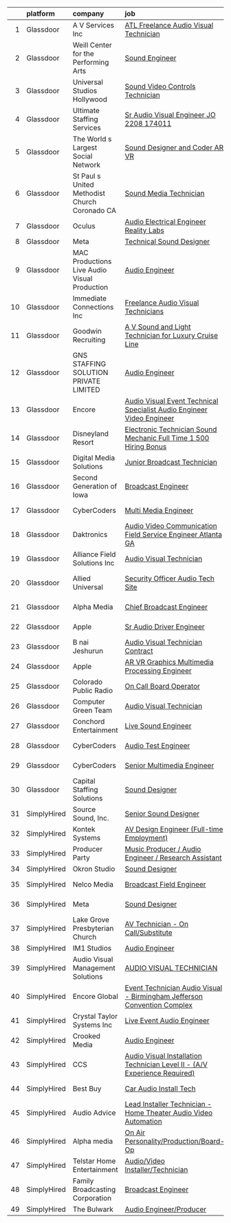

|    | platform    | company                                          | job                                                                                                                                                                                                                                                                                                                                                                                                                                                                                                                                                                                                                                                                                                                                                                                                                                                                                                                                                                                                                                                                                                                                                                                                                                                                                                                                                                                                                                                                         | update_time   | location                      |
|---:|:------------|:-------------------------------------------------|:----------------------------------------------------------------------------------------------------------------------------------------------------------------------------------------------------------------------------------------------------------------------------------------------------------------------------------------------------------------------------------------------------------------------------------------------------------------------------------------------------------------------------------------------------------------------------------------------------------------------------------------------------------------------------------------------------------------------------------------------------------------------------------------------------------------------------------------------------------------------------------------------------------------------------------------------------------------------------------------------------------------------------------------------------------------------------------------------------------------------------------------------------------------------------------------------------------------------------------------------------------------------------------------------------------------------------------------------------------------------------------------------------------------------------------------------------------------------------|:--------------|:------------------------------|
|  1 | Glassdoor   | A V Services Inc                                 | [ ATL  Freelance Audio Visual Technician](https://www.glassdoor.com/partner/jobListing.htm?pos=111&ao=1110586&s=58&guid=00000182ed966622a38e1ca568958f50&src=GD_JOB_AD&t=SR&vt=w&ea=1&cs=1_ba908935&cb=1661843433335&jobListingId=1008079094746&cpc=AE9F6614D4EC1B58&jrtk=3-0-1gbmpcpi7khqt801-1gbmpcpio2a6r000-7e588007dcdc3e17--6NYlbfkN0D_KRozbKJx95I3LRYgbj09bqBDFeyQG4s8tCOB31p2DEVKAG6WfoQBnLosU7lnIRYcLRF50EAGrEbCWJ_zC2urEWoIrbxPnvx3uUryEe2_silQTGLhZikIF3De5eDEtGSzMegEfo9QROZvoMzT2GhuCekoPs8Eg003u0RYtEP15CvHfcQDHKClvIGJGBIoI4IaD6VGeHjqdl5N_dFP4yZuIdtOB-9NwAln31hywvOoRk2zxFQ01d9dCl6MoBy8-cNFQs5eO62ZWN5YvMMheEE1RTz6YBW4sYF47Oq5BmPRhyArMRs_YdPBMjZHq7u9x0Gng7Wh3tuIbxSbQ9UIbnEMp6McGbdTx6w_Hj9qIl_CQKEa5xFWNp4rAiXYQT-OSNy7hRT8cL4euLyy7tJb8_5TrlQ_ES3xNVi8THsqqsvEw3A9Y0AHeU39zVoDWjcBzKzSrW0GXlgVi9TSFEAcmTejzqtlAVAT47Rx5ETRLnOfpQPvw7p6zGlOryQ_ew6Rn9pMNbEkbhBnR-NusFRqL-0xF2YB3zP9gnI%3D)                                                                                                                                                                                                                                                                                                                                                                                                                                                                                                                                                            | 11d           | Atlanta, GA                   |
|  2 | Glassdoor   | Weill Center for the Performing Arts             | [Sound Engineer](https://www.glassdoor.com/partner/jobListing.htm?pos=109&ao=1110586&s=58&guid=00000182ed966622a38e1ca568958f50&src=GD_JOB_AD&t=SR&vt=w&ea=1&cs=1_664c7f5a&cb=1661843433335&jobListingId=1008073732344&cpc=0F120DD93C91FC85&jrtk=3-0-1gbmpcpi7khqt801-1gbmpcpio2a6r000-4906a36905a240fe--6NYlbfkN0DKuNvIzJjuQvnD5VcQYpBZEPXYAceVKrkgnq0mttx0owjUQevAkCApRcdzatwXhfsPMo4RL06MCRlyO42_MxwmrX11ibR3j8KwmaZwJrrsVj1hlaifgYAZvsbNcqb_YNeAFWcO-lBskGDD4YovncOLOVB6WNbmbpO2qgG3l60GBySJ9q2ql6OzvNz_lIU8Sn7cjgIoDh0BzN1PKxvAy7IEn1P8fdVQ3d4PwsdFhcyXP13h12kP8VPtf49JM7f3LcXPe1eQ6xG0uY3XA8Xx9JDxHdNMCvAHRxXOBlRUPlxe5l-6HH_qfWM8zhLrZZJCIhszUJeDS_KN6L3rByFLhPZTqaIPE_J86KmkVdmnD1hFCf0iPvv7d_LVLOz419BsKbBge1TvG46u2z3Mj52_KqSIeG5Hk6LcO6vCX30vaNds3n94IGwB1HVE2V0zqKNlLzcW6BZbYLQBxU_RXGi-d2I8hbvRoMHL8tDvdknMVxSGLmY00LxezDaDIkdp2Qp7rXw%3D)                                                                                                                                                                                                                                                                                                                                                                                                                                                                                                                                                                                                                     | 13d           | Sheboygan, WI                 |
|  3 | Glassdoor   | Universal Studios Hollywood                      | [Sound Video Controls Technician](https://www.glassdoor.com/partner/jobListing.htm?pos=113&ao=1110586&s=58&guid=00000182ed966622a38e1ca568958f50&src=GD_JOB_AD&t=SR&vt=w&ea=1&cs=1_3453b92c&cb=1661843433336&jobListingId=1008101411264&cpc=973E6D846143997F&jrtk=3-0-1gbmpcpi7khqt801-1gbmpcpio2a6r000-bc8b8706a06e051b--6NYlbfkN0Ba8A5KI1DaVXYpRLPFrohsbiaeFJCOzeBB0AlUNxmVPBr4CzVRzXYZkON5Wqa47JUOrM5SisfsyjRurB6F75sCMmyabq-lrYMeJ8yz0HY76Ytr0K1fHd-DSmGC-I5ctqayVkac5A4l3lHMIsBEQlTyYmMgpo9pe_ezHoKjI-nugF9F7BVIpL5b0E4n7qPH7HHoxwsNDE-EmwxNmumJmBz1nPTOAcq5hH5Yx3UlVxW-Z4k3KN876MjyTdspfpkyz8LaLYZBd83-0CuZEypPAZ4zsCmVI48kxggu6XEfyxLRFwbqJFBZIc8bcfqsFI_z_xJmji4Qi9-DhglUpQVL1bn1y934u5fKW5NdMKqvS4GBADQGHhiO2TZVKCtO3R2BElW62pMO3cBh-_dPVChyasHWg5SO3A8UjOlQBLgYXpKMX5BQit_QEfpnVuSHTFbnQUqRoxhcTWrAkjnEdYE14J_1zzx3RQ5MBBQb8c8-kaD7-cEg8jOAjLvsKzKOptXOsVigAGIcP3iw-Q%3D%3D)                                                                                                                                                                                                                                                                                                                                                                                                                                                                                                                                                                                      | 24h           | Universal City, CA            |
|  4 | Glassdoor   | Ultimate Staffing Services                       | [Sr  Audio Visual Engineer  JO 2208 174011 ](https://www.glassdoor.com/partner/jobListing.htm?pos=130&ao=1110586&s=58&guid=00000182ed966622a38e1ca568958f50&src=GD_JOB_AD&t=SR&vt=w&ea=1&cs=1_9acaf898&cb=1661843433338&jobListingId=1008097555375&cpc=3BA4CE39D5B5DEF5&jrtk=3-0-1gbmpcpi7khqt801-1gbmpcpio2a6r000-7f48b0205ac5977e--6NYlbfkN0BhfrGGbcblirJ0_oD-V1jJ9SBvie1turFDKTAe6KCgNzq6yyAeTVm5CLdS47V200aPUPspWsvSA29NDaJwcwLHGdGXHs-GcCrnI1hz2xLlUypXemtJhLLv3qJhrQ6xtzQ7JFI1gAPCwCah7xSL2xqQPD8W1B2O4U1GcdLxun809rzxlohOuZwrViiIUBfHs55jXMAoTMsxviA2kAc1xsxxtxaDtpemry-GgXmYuazZgD_NIMJik9_B1GUR1PXCUSh4pTGoTXRiSycVBRVMGVkNK-t1UtsCW-hQXQMfoAbg_o8Rihed-LbdpdFEtB2GUKIc5E1j9IwzKyTILIcmEeFlKJMwffJsJcc0ng6ivA8sohgkZj-KTOiwAJOTUiWFlHjMPzPYuA-rPvuCusAcek1Bk0BvyOv5MC7AymFKEqO-8ZM7ONy6KC9gMpGXyau4PajCXbMC6ak9W78z5dQqIqDW2M_KKS9lEam1Ye-OmUvwPGL72wgbEbbbgZD339TUwODcJpxyYwx0EA5Wb5roKful0CZJEE1VJjyHMV3cz4B56vmkxU7P_WBSbcr6pEiiAyalmPRu4BVbbXaOwLPaAg2uwq2xiInILekl7YWsOabb0GtbVDMnXuANGmNn0ekpXpYiSDccLu7eACPuWoN0kjko)                                                                                                                                                                                                                                                                                                                                                                                                                                       | 3d            | Santa Clara, CA               |
|  5 | Glassdoor   | The World s Largest Social Network               | [Sound Designer and Coder  AR VR ](https://www.glassdoor.com/partner/jobListing.htm?pos=127&ao=1110586&s=58&guid=00000182ed966622a38e1ca568958f50&src=GD_JOB_AD&t=SR&vt=w&ea=1&cs=1_6719078a&cb=1661843433337&jobListingId=1008087486929&cpc=32EE424DE2B657EB&jrtk=3-0-1gbmpcpi7khqt801-1gbmpcpio2a6r000-c97a4bb7d479c896--6NYlbfkN0DSgjPPcnEdvoK3uuxfISLALE6pB1FR7YSHOr_tSg5_QGIhoz_2VqUepdcKLBLI_zTPWhRV4lIOypuquPUM2-oQ7XpiS3RMXqow8DY-4uGDG6AvYgdREQUreZteUdsX_1IYhm0VLssq4TZTpeezLDu3y4M5Y-Dp8nGsFeH1nRJt1vyX8dcbbTq4ORCDDGp2bCswwUayZ33AEFfhcoiUn57tlqz0YK8xCTiJovpSw4Vc0w4amG3m113zisEUPHvMNBrw8w4vU98S8I58hr5E5Wx_BTqxj-2hjYyX1njdLn6XTn6tPpjqxRMSj_n0N3Ki2F0CLvitMedFNb2ceB52fbvAv4gyyedKpVHT0-Etq66Wo49fDsRsBv4zt7knmUDueHOWvgkBuIQs4sqOA8MR3om9V2AVNLBYp0F5TCRvRS3sMGk5GOTqEXukeobczCIPwdRO1798m7_Jrjvk4zpfBGgqu-0M1SwRCWDcxOTu3IN6BGvhqVczJQjWZ5ZEk1PPqTemW_5ADWawx85M_zryTpubCbUIllV9BsUyfXKEEjgnLieNW3KskgN9toFmzDtjilsHrjNbqpzIUVRF5SLXoD8m)                                                                                                                                                                                                                                                                                                                                                                                                                                                                                                                 | 7d            | Philadelphia, PA              |
|  6 | Glassdoor   | St  Paul s United Methodist Church  Coronado  CA | [Sound   Media Technician](https://www.glassdoor.com/partner/jobListing.htm?pos=110&ao=1110586&s=58&guid=00000182ed966622a38e1ca568958f50&src=GD_JOB_AD&t=SR&vt=w&ea=1&cs=1_3e249f51&cb=1661843433335&jobListingId=1008088863024&cpc=96F8E6828E6A41D1&jrtk=3-0-1gbmpcpi7khqt801-1gbmpcpio2a6r000-5677e8faf1bf0035--6NYlbfkN0BxkLIcfe0oqaYINownie861a0BJtkzmJW-WyGv8J0JYHtoKWOCQUGsCrhI7WdJ0FCUPnfMXPC9H_BRBA95ePdgpRd5Gv1cAfzmL4jNOzmcV3RtWGOR56_RK0WF7f8cDD2KMP3XZyNY4poLaihn-WpKpKxBQvGGw5-fEJ8rlMX-FCGU0dAB-aCuZbLsobQbf8UgE5A54GQEUAy0wEwW-Hw6_fquALvP2AhXbX-WpJGrjg-b71AMFyuT9A4_cVdBCclqOpMdrndlproT86pB_p2N7gpUmUizMQZy0MjvS8RoZqu0wAVnn_yper1oSifk2e_rZ3mpBa9OLf1wcJuJ1rv90KeorH0pY-1egHrJ5LefaoytGADmGCGPrLhQDIjlBX6Vqonc3NoQwNclQobEoqJVCE9RMuv4YDiBkdbhPwexV9LKR4YBkatVb2-SgcoZh5dlCoZqtTrZBKQIFFwFXfyQl7sxc_O58KzrXidFjh0BDXeFQrZ6dcPQ28intgwgqBGm5O5KaQhZkA%3D%3D)                                                                                                                                                                                                                                                                                                                                                                                                                                                                                                                                                                                             | 6d            | Coronado, CA                  |
|  7 | Glassdoor   | Oculus                                           | [Audio Electrical Engineer  Reality Labs](https://www.glassdoor.com/partner/jobListing.htm?pos=102&ao=1110586&s=58&guid=00000182ed966622a38e1ca568958f50&src=GD_JOB_AD&t=SR&vt=w&cs=1_51636e10&cb=1661843433334&jobListingId=1008102577963&cpc=1CBFC3E34E2A31FF&jrtk=3-0-1gbmpcpi7khqt801-1gbmpcpio2a6r000-6a6393cabd7f364a--6NYlbfkN0DYl4UJW4r1Vl7FEn6T9F-rD9lpC-0oMJVSiWjK_MGUd8e8cHXcpv6KPyjLHZEfqkWRCwULr6X75nZxBFzAiN4vrWrRxafunDqh1PY5xtMTO1aAWIRJHFiSpUxhhOdUO_LmPDjhUugXQmJ46FLJmJtCJAOCsNoc8Dyk9Fzm3Rt_31iajXXpK32rSUN9iFUQlABkWpA7QCbudIWgdyyO64ffTtamwq_EF2nLzMTHA2YJGp8pfcFiS59XIym1iZYr86Ktv4dVWHj24m9jCjNgknLxJCVghZc9T_JirWpOyVynb3ghrcvyAjtp9jLU5tHLbyzGHZ2pTJIPkQ60mxi1R5Ma2kSGdFxTgFkSQuV-oPSRb7zd7Lmy9aeAv_QN9P_PsMuQkoxMMs3d0lci6N7Jn8J-DssOVu9XlxcCs80gTa0pqRFgEseefomEoKUJKc6kQYQ2qvr1NzQmDYRgD-2XruYIT--MK5lBcuvqhv5gQi62iF_hqO3iZSlQZN8JFbnavXCzEdbrstgVsaz5tjV5YizCRnCeybpAtD8ICHzGs7izbgDAIfdtm0pjtVHwtWowUvz8pKr3EQyH0HCB3cUOCmmlfi85Rgh5uLuCU72IMIKU6kf5ba4VRseki6h1xKSlfU-_8t8_frcARCOza567VM8AAk3i7o26hAzeGyhJgWSK8spZDwmacQURmUZYss-wK8sFVETubNITnz-VacTpDrzGgr5IYidcNPfejP6dHywVCRX1aQpbiwX5NHJBrx1Ufbyt9NH-CxC0RBUj5XDH8Rht6Pb9Rj4D0OSChwty9vl-dgj3rbBAHsMUkooQ_RcF6uKJcpo-Db732io7k8A0iDdrr6nxsiTf8yzRv0TaDhKNehUjq_hw-k88olVYS6vXRAmbeQno8-5ryjd1499GNB_vBlrTuthgsh6G7sTtdK5N5TwUswJXYxtyc_VDVAYJdpJ-LpEDfP9ahdn4wH6x81ULhYIiM-3MArBnBCQ-gY7h37SEJFMfLIT5_QcOoyRvcpN6a_ygzIOwW-6B6IQ0X83q0W1yhzsUzP-Om6qmcd1ajBZwsbJ0T-3OF5Wm76e5Hp8%3D) | 24h           | Remote                        |
|  8 | Glassdoor   | Meta                                             | [Technical Sound Designer](https://www.glassdoor.com/partner/jobListing.htm?pos=105&ao=1110586&s=58&guid=00000182ed966622a38e1ca568958f50&src=GD_JOB_AD&t=SR&vt=w&cs=1_0cf7c7c5&cb=1661843433335&jobListingId=1008102577905&cpc=B101C867B3EF2D75&jrtk=3-0-1gbmpcpi7khqt801-1gbmpcpio2a6r000-43ee8e8957f197b7--6NYlbfkN0DYl4UJW4r1Vl7FEn6T9F-rD9lpC-0oMJVSiWjK_MGUd8e8cHXcpv6KPyjLHZEfqkWRCwULr6X75ieJARrAKqgWzisG7J3CWnOtR8MXVg9h6RHVQw8LxsUXbtRHyQGBkIiZRs1E6q1KlzilZzbDkEbl4cSfOYHD8WJrsx4Oe5zq0efzKGC4tT9j4LIwYr4PYn6sXfRhjLJainsBjfyiBLNh4ePY2Nxkux7FKGHtof5gAVM0p88apFsggUguvsc2TwJq8IJTUKHZ9vOky1rcorvnmapJ4O2ZzYdkCaw73sUwfKRHkQvu6ASBBLrp4FYuH8ogwYOnINakd14i68X-GWn-Sj8jV-UliwfRAZ1cQzImDC8htbYu6m-ynXG2hY8K-JtEbFPf9uAzaWktiX83Pima9ENa4pSEpzaIbnlOShBiRxxlDLrUWCHiTP5Ut5GN0ht82S0G_x4v64zYhcXxsNLt5FoPnpa02ypl3VBG-xqW_4zYfhNq8VOKLcNLXKRRMMiUemARfF4jKy6v1OGvh4EJt7Fqw47GkeQyBeLbhuz8JI0IrU-ITogfAWwHAQY_rS6JU8iNpSQWWwt7gMgkMjQHXWM6E1fE1VQqEtUz6pZi2OWqJ2rhsU9-f0WObYbPwzuV3OGO7bESIkYn0ccwIHmOfhV_AxssQSZvVv-dr47ArbPUZjeg9XYS_XGEOZJ5uZiEFkXwx-6A7jaD-fI2OzYn0ADcv9VWZKE2QGe5GrWUVZPV1kNnDjjYZsNUkQnlV8oYSqJYD00AVhoSa2S0b0A2tZazB0Z5qbDbTxPd_-Jn3jh4NfxizUuzmcrqtei7zgOoXvCqjI5Lb7C3eo_YjRRkv9sweJD_ta3z5EOEIZ-JDr9oZyGBbSgoEaTYPZqh_CKFbA_uBulegaWaZWPSVcMORHS8kSjU4-lXDCb6-HiAs5AZNKzefk9_NqczWaWT1B3pEfMgPWBcvvBNtFld468yUG8GXn_YX6zsLQeHg1N-gCLb80IWD6m_xhvIevOuqdbeWXwjITCn5Wckr5ELB0hf_BFZja-gJH2-6t2jYqiLaag47VhcaQICx9sRTrTboiI%3D)                | 24h           | Remote                        |
|  9 | Glassdoor   | MAC Productions Live Audio Visual Production     | [Audio Engineer](https://www.glassdoor.com/partner/jobListing.htm?pos=101&ao=1110586&s=58&guid=00000182ed966622a38e1ca568958f50&src=GD_JOB_AD&t=SR&vt=w&ea=1&cs=1_68129b91&cb=1661843433334&jobListingId=1008088368440&cpc=C7B353C740A8E4D0&jrtk=3-0-1gbmpcpi7khqt801-1gbmpcpio2a6r000-c532bcc5b656820f--6NYlbfkN0D0ZqxdZg2TwcIemQ4yr89eGinLCR7bn2QHXosobzuZILo9zeyiR6UTt7ug0SPTCh5ozP5dAgZaFTTuNnEXk0fUAByKF_pKu2QZarnNESNx0fd2Z_6gSF0pNqZqxHV5wvkLgGlGDOl5wlaIJG52KVq_QM5F6_ahMNOivKkxdoY-Ig8uqK453EbhmJRY_uR66yZlDgKicXOndXJYyEzz3Ph3rxV2huHfpMVAg5AJT8Z0OnEMNoNYS-jdxFjZTqQjoACF3Iipn8hUwT0HGJi7rV4BMu9Z0GYJsU-1gTjbkBkFwJNHSDYtWOyWy_vwikckLr4y4S3kv4K6CF2q6RqyftyYFEMxWyE_X-aBWpsjrTo3gVWB_FVt1tD7hwu49Uct3N7vMIRGYCz2fkBy-unMYQL-6JUJbfFy79zc_tMTRq_buo0VwD3d0LQ8pwfuX3va3pkMXg3AjbT0jAhJXq8ekgQzQaMY9qADABAeiALgc4kRYWKCVkOXhDwyjdQ1p4F1-X3Pm-WCCax9Bg%3D%3D)                                                                                                                                                                                                                                                                                                                                                                                                                                                                                                                                                                                                       | 6d            | Cincinnati, OH                |
| 10 | Glassdoor   | Immediate Connections  Inc                       | [Freelance Audio Visual Technicians](https://www.glassdoor.com/partner/jobListing.htm?pos=106&ao=1110586&s=58&guid=00000182ed966622a38e1ca568958f50&src=GD_JOB_AD&t=SR&vt=w&ea=1&cs=1_89f2a55a&cb=1661843433335&jobListingId=1008096833802&cpc=073D3B4B6C3D1988&jrtk=3-0-1gbmpcpi7khqt801-1gbmpcpio2a6r000-c800b56890d4cc84--6NYlbfkN0BG9Ax1qsUPHoY0E4kFVpA_KBm8xzlKrOmxc7eo6gJ-3DmrsUt4Q--mu6gpUNPORbZSroFBM0laDvNZXo9kRrNZbvQLRP3i9ZbA9uBgpK3ZA0BllwphhnlyxyZrMXEshs0xFaGvQoQDrXso9FwN6ler7_qJgvSVBXWyA2RaefbAySbvQnRFfFZPktnucMciAopiCBSSof0XSvi7Rvj3tQizKRNBphr6Qtyr__vLFj-uecyks-yzIOhxCx9UcOSzLapnIAA9p4vbPerA6mf227S9IDkgScF5nxbAsUwJabRqJdoAMvD35lr5PpLnOhM9bSZET8mYOfxHO1RA5PloC0cWVt9Pf0HcgP89c6dfJE23oQiDVP9yvgkHjgJT8BL0gO5FTvbO_FJIvdFGRB0eIZqED8cX2FNlX5G6RtfHEOq8hwzbsJEdojWAcFiIOhXMqqrBW2OIoc5qs7WZgBZtN3rOMBRPFtmb8tcRCxPgy4p8mwo_nIbfqTehpRmOFsW9f5GuGO-kjA1XqPjXZgJo4Lsn)                                                                                                                                                                                                                                                                                                                                                                                                                                                                                                                                                                               | 3d            | Boston, MA                    |
| 11 | Glassdoor   | Goodwin Recruiting                               | [A V Sound and Light Technician for Luxury Cruise Line](https://www.glassdoor.com/partner/jobListing.htm?pos=126&ao=1110586&s=58&guid=00000182ed966622a38e1ca568958f50&src=GD_JOB_AD&t=SR&vt=w&ea=1&cs=1_0de09561&cb=1661843433337&jobListingId=1008098486723&cpc=0FE1F5EA2BC84A01&jrtk=3-0-1gbmpcpi7khqt801-1gbmpcpio2a6r000-5ccb63d47266d510--6NYlbfkN0CxjMr8UpMCA6oxnxQ4uxcX4bQnO6D1al2wmyIZZS5KU-tvIHWzS-95XUksm1Da5irWSuWOf-Q30CwR5JjRn7DmEMA7XpCdCcPv_1BtSNkLqjl-QG-q2--6JUuTVwgg6OhpBzo9JFkGHRDb4Eazc-Fdw5lY2xOKV2dLMFhX8MaRk6z8XXfRe03AyP-fPXUes1U5Zre3ZzoFHo10gR9qxovaIuArIDkboY_uzhzd0z1K-x1P2twgcuaqcPf5NX5VQ7miporKWgjapQXOwKuo3dPeoAh0Rt92kXxK2LvMHp8zrwbKzgh_mA1YIzxC1Huq-w6UPwQ46dQfAeBtlOl3xMrMSYVaRtXt7BvJEQsDsU3F3O7qKFfRQShEOBuyMfpHA5kQhJxv0wgggjjZIBAza62EhATVZ0tNifFrYEpLMFcmRotf0-5Iud8a0Xa8DAaizCWtGbEh7jM1Ixwkqc_m7oP7fVWPLJBAE1Y54ciLjZa7Df84IIwEoTTg48XGgyNMBJtDqHfRBqXG_Bkh92H8uQmNFSSRo6yR-HFObsh8GJ5xwA%3D%3D)                                                                                                                                                                                                                                                                                                                                                                                                                                                                                                                                | 2d            | Los Angeles, CA               |
| 12 | Glassdoor   | GNS STAFFING SOLUTION PRIVATE LIMITED            | [Audio Engineer](https://www.glassdoor.com/partner/jobListing.htm?pos=114&ao=1110586&s=58&guid=00000182ed966622a38e1ca568958f50&src=GD_JOB_AD&t=SR&vt=w&ea=1&cs=1_b85c888b&cb=1661843433336&jobListingId=1008091693660&cpc=2CAED5C921A5F994&jrtk=3-0-1gbmpcpi7khqt801-1gbmpcpio2a6r000-02821c216df8564c--6NYlbfkN0DSIQBZQ-2Vai8_rtyWPENsIrxgvuk_9OUeK1VKqbOx9HU1FkKsTKPGTJ1fQ9JpvdfILB_xiS_THIHvkhReTf8TAsrOjYTlfzGEoYEMqq8cRQ9zmRNXn0IbS5p_XgOLf9XvUgzoA9zEPB9fuc_10DiRiXTwqiGnMAyekwq3A8uEHOyjZuEKVJu_-6TONuudzVWuifGoqB-d_aAXaOxjMepGre28DN7lz3Hp83PGejG-w9KBTgnba6KxpDn6rIZ_dLucX8yzQHqu4dPC-FVOHSS2q_MbkoWmSTwal4oMnNWj-e4bFI2HVVZWTlUU16C0NPHoKRmsKbHT_75xZBCjOCnq0ZYa5puxmEi-GZo-NAaFc5tPV81AbX7fVqWbF1sHzHP8nWWk9NIFbtZNoaNzHoYFwfqj5P8aN2ADnArGvYnf9VX0xeuraMN0qSonfaDW71NhDVy3Z93eoPIQty278AjcF9jfPTDOPa2xNO3L7FrVpQ%3D%3D)                                                                                                                                                                                                                                                                                                                                                                                                                                                                                                                                                                                                                                       | 5d            | San Francisco, CA             |
| 13 | Glassdoor   | Encore                                           | [Audio Visual Event Technical Specialist   Audio Engineer  Video Engineer](https://www.glassdoor.com/partner/jobListing.htm?pos=121&ao=1110586&s=58&guid=00000182ed966622a38e1ca568958f50&src=GD_JOB_AD&t=SR&vt=w&ea=1&cs=1_1348e862&cb=1661843433336&jobListingId=1008077510303&cpc=0FE1F5EA2BC84A01&jrtk=3-0-1gbmpcpi7khqt801-1gbmpcpio2a6r000-ee0481947e5f5086--6NYlbfkN0DyLD__ZQpJZwLO2s49LS2dcS2T4cy1KEhKtYr6CiU9rLJXccv8DPDYIEgT8ab0dOQAzDA0byZida3V9ai3YulBpKEFd5PR2hwLTenDL9a9EWlDoZlmJKOS45oxgkCTZ3zQiF_LAR6UT5SzDBVI7-p5_nYBY6X9VykhG_qxjMHR9rhzcXNOAmS-KIAIAJ0felBtVm854xiCiU6ubPzFHX5qUWTUlNcBNFjmiz6rNTngWkYqHtC70LTkdplGdX9aM-igGw_OHMNICzwILe999-AikqwTxbjx26qJvPPn3yCXp5FwiPKjCiz5XZaCCAum5V7LsoB99MP12Txkuv8E81EQGkzEdm9KeDFJKlViCbs5NRr3aJcE_wU1E4vsU3swOpq-S8otXlHoY3jq823iE5EIuUNjB5rSPmJJ4i0kWO5ILDPyQ5uwM3ky9Hqu0iZjXsfTv52vshbOhMfXKS8aZAbAMBXh-WtGP54o4Di10xzMOnwZFFWvggHDWqnAztcnsXmsFUS_T_jqRxHl5nROuYAPWKYLftYHhUj_HKiJArC3jXwZa_VzGzrsj3XlvLb8I9YZjDMXKd7EfQ%3D%3D)                                                                                                                                                                                                                                                                                                                                                                                                                                                                             | 12d           | Denver, CO                    |
| 14 | Glassdoor   | Disneyland Resort                                | [Electronic Technician  Sound Mechanic    Full Time  1 500 Hiring Bonus](https://www.glassdoor.com/partner/jobListing.htm?pos=123&ao=1110586&s=58&guid=00000182ed966622a38e1ca568958f50&src=GD_JOB_AD&t=SR&vt=w&cs=1_cfaa94ad&cb=1661843433336&jobListingId=1008099704235&cpc=F41FEAB56D215062&jrtk=3-0-1gbmpcpi7khqt801-1gbmpcpio2a6r000-951dfffcf08c71b5--6NYlbfkN0C6Ka7fXck5vhN9Gntscl_jqDDI0lwp9hmdWqruhrh70g4rLtFMw5tuk7-EcnWEM7pDl6E96A_smIUHXViEIJzlRBxkxy2XZ2wCtM-NIAFzcGrLgPIfJbARgAaaqEXmM-xlMx-HSySSZHEDG9bS4pHchXYq9O9qIOKD6KKuIuCXhfPbwDGKSr562Kgecel6gcBfmBRQI-wOauLa2LBZrPQFfQwpUGqlETyMzJ4X8Eclw1WMLHj5YDK1pqP3enid7qH_CAWLez6MudkGglpAezgk6CmiZwEk4td0clv4ldUh2dKY9DYrLmOTT4nfgssUlsn2cmiHx4Sn68JpQ5Zcbr8HQM-INy1CdxuoobD-HV3By2Fwzhw0Xoya-iZQOfu1yqsxRb7mgTWK1mh3_nCqHOyx3CcX8jObzrDTsMNnuDLhKgerrkXpnK2-)                                                                                                                                                                                                                                                                                                                                                                                                                                                                                                                                                                                                                                                | 1d            | Anaheim, CA                   |
| 15 | Glassdoor   | Digital Media Solutions                          | [Junior Broadcast Technician](https://www.glassdoor.com/partner/jobListing.htm?pos=125&ao=1110586&s=58&guid=00000182ed966622a38e1ca568958f50&src=GD_JOB_AD&t=SR&vt=w&ea=1&cs=1_f6b304d1&cb=1661843433337&jobListingId=1008101535042&cpc=F41FEAB56D215062&jrtk=3-0-1gbmpcpi7khqt801-1gbmpcpio2a6r000-bf42978c0e69b7b4--6NYlbfkN0A3kLdZz-m8M-ViBA0N1QX5UP4DWSlCS0Wzkt0__0XNjITu8mx2Kf99dn2YSsTeBcRYDNnGmP0RINI5Q7MQPjeEXr0hnB8j6AhR8RwNrKyQeiwbMSQlNKKaMTDFbQP1Mg9KG6-bTVMIoITEAIixdpwDhwPwEgqmwvxe8iGhHzPiIRJ1aZ25m4X66dfA9xFM---L9LEWlpihFGp_pTiaE2nP3aRrLEePOuuyYPhqC-IA9KMBdfkDISnnCC_aloK-kcYMw_D4jWhUwoKOrJYpvx_RzSsn2kBlLQoRLeSMwkiDtJu4TfkOraWa2wrs-hallMbleQI-4i_io7mVGLSCNslR40O6tD_U37MQRYdWFuvGQkyIVw0dqNCaRl6ROOofdWo21-qIrYU3j3L6wBkaX8RNAb6_aiQmkJ8azzakwSr4TIGEeNR1xJEgTMKkN3QSMfiuxurNZOrnAD8xBcOqON0OYVPP6V8_QnHhP8xr1oaJiqxJ_cQ51pIfnUhWg36y5besmQnhgZX7SQ%3D%3D)                                                                                                                                                                                                                                                                                                                                                                                                                                                                                                                                                                                          | 24h           | Littleton, CO                 |
| 16 | Glassdoor   | Second Generation of Iowa                        | [Broadcast Engineer](https://www.glassdoor.com/partner/jobListing.htm?pos=104&ao=1110586&s=58&guid=00000182ed966622a38e1ca568958f50&src=GD_JOB_AD&t=SR&vt=w&ea=1&cs=1_c33694a2&cb=1661843433335&jobListingId=1008101303454&cpc=117F6BB3C9C96699&jrtk=3-0-1gbmpcpi7khqt801-1gbmpcpio2a6r000-5d4cb0fc521dde76--6NYlbfkN0CdcVd3SDA1nO7RkKTAACmPV4xEt72Vls8LI2dqcgyOeItXNCLS4vDjtTDq37FX2f0RyAIXUoa4ElDCpAj1JFuZrxKEyUS7dd1RSgsMF0AAqVdBiZfbFXeKlQjukyh3qSI91y1fZCgbFsB6sW5ompgExnGbNU2Na5_4e5PxIRYiR4_BdkvJ5ygTR-ZY-F7-zLKyWa1BWBwaxnIUyNvOe2ZXgdTeyCgkXssp44712Vxs3E53MDlXZ5noCAKqRYwdPlxJPRBA5lFfeqnImLmgqogQhFqYqVdoM3xV_5gz6MDDCX6-If7UFn3kZuR1wKEOcBFt0QzGzDMnwOdTYGgFY_UFQAYIOMZxVdxzJ6bqgbVTfKxMZjAKkrrUCsy9c3g8vJrvoinUUainPy4sk2o1e2UMefsWwwjzMtbPWBGnWko5FPliius34QD-bxXVzBW5sTWCDBaIP2u14S8z01MYVwE-U4H9UoDEtWL1Rclk31gKu641ZCaig5yLMSIHHTrJvgn75OsguW9lng%3D%3D)                                                                                                                                                                                                                                                                                                                                                                                                                                                                                                                                                                                                   | 24h           | Cedar Rapids, IA              |
| 17 | Glassdoor   | CyberCoders                                      | [Multi Media Engineer](https://www.glassdoor.com/partner/jobListing.htm?pos=128&ao=1110586&s=58&guid=00000182ed966622a38e1ca568958f50&src=GD_JOB_AD&t=SR&vt=w&ea=1&cs=1_bed2d74d&cb=1661843433337&jobListingId=1008098674603&cpc=AC285F3A3ECA6BB0&jrtk=3-0-1gbmpcpi7khqt801-1gbmpcpio2a6r000-f189a2400ec45198--6NYlbfkN0CpFJQzrgRR8WqXWK1qKKEqALWJw739KlKqr2H-MSI4eoBlI4EFrmor2FYZMP3muM3OlDFFSZScIW7t3bJkARI33jrPywXw31bbOFiUVNXTjXyTfIIQpf9UV_xzVhQY_aRoF4Z4G81A29Bbf7dwFNHcVCbpOtU1AMUVgAJIuqx2vGXH8T3_v6g5Cd3NbKOGBKvMlmSw8m1kz4b9UWK_LuhtRBnbvbVF_o0PQk_owtqdk2koLLV_fOSjug41Jm2mzEFcDl1iZNpsD2HR3oC_eCNC6uYpkjz_NcnLjzZqnIdypNotxNKhnMqxFlKuJEzFjxefPCTt4D9iEq8FO20HLznmp410a0M2MkcwT8FDUNukCFt00Oa3Pq0ptXW9qMk_ph4pZs0Ngb-dNknbemcf78vbJCTO3MV4ZU2F344cGq6s0MM2YhkBGp6bs0_mdMRcxZ3fLStNR5BjCJhEKahCmQmrStwr5De4GimffXPg3XcUhTfPGQzHT1Rkx7h2ZRZFOQt0z9MSTHPkhV3bHmmTx030BkAirODPhPWL-rBHChG90HEakIB49VY64lQjUwzWw51ixze5N0-DTWQ-JEv5kN6hed980jZu8fWx04TNJZLzXXjbG7rYzPlxEjQZlOLOnerMU7TvncgWRoqDe-nPVYxb19jtqHxYPTiHdEGi9814mu9Y6q0Ee6QhtiATaWRobqVzXSogN_fb7HUVpQcLH_5yhCv90qc68ngCg_RQvEvzrPBfRMHC-RV9b5uixhFRU5OZa5Q4nL3yzxezuxCqpVRCH0kpke2S-6vNmyKJVo8r_kP01jlMjnCaa_NquiVVC8qiPpK2r8J6c_EDSh--EWEJplMC0yA7Ir2PrhHBMG6OZgZN4i9Z4_LHXYvmqVe9I41d4st3RO_0IO9qTKPgvqjq9ODu7e8dezDSCg7iwnEopOuH5Q8v2NCH5Mc9x2Hro0szucSLrwzsnK-CfBD3kb90pwTic8vWkSA%3D)                                                                                                               | 2d            | San Jose, CA                  |
| 18 | Glassdoor   | Daktronics                                       | [Audio Video Communication Field Service Engineer   Atlanta  GA](https://www.glassdoor.com/partner/jobListing.htm?pos=118&ao=1110586&s=58&guid=00000182ed966622a38e1ca568958f50&src=GD_JOB_AD&t=SR&vt=w&ea=1&cs=1_100feede&cb=1661843433336&jobListingId=1008101106089&cpc=1FDE87803EF93CD3&jrtk=3-0-1gbmpcpi7khqt801-1gbmpcpio2a6r000-71bd578f9e8486a0--6NYlbfkN0A_5SANSmwsWPDqy3GvG9deaVP8tFsfGsIHOxfm-OxfSkfuATzTHewKO4PWuE8RNGiRb7T50wzVkF-spF2TqMygcBUyOl7IWu7aM1i41zXiD7u7S7u9QRA-yi5EcJSeb-D3DEdvO10_QMlSoXS3BhXn5rmoGUuMgQgRwv9T4f_1bYqwik-yfe0nft1Z4LfomFXWCbm99mz1vsYC_o6C4V048kDYCykkWoXBVDZwyStiYFwHobXbJBoABJaEThGwW9jB4bUJ9NIs4TldLqJZdXZB9i3ck6IxnTWAVFE7kFuwhdO0-i15WG7941uQzIrJz5H3uk9o75U1ELv-M-u_lt9QRCvglCQhVHVuXj0mpqmlNAd2VsrMpthRwj25uiFNzSB-cT0BDoV8CE5e0Bei3YUmu5pM5BhFGsTOTjhgS6xTnlyybIK42MUQO2KKkUW5NSFC_YSO94ew2kaZGN9ptDvDKf7NWQlYpJjC4qU0vAQvL23PiKi9TPijBzk1CV6-0J733_wCqDajELT-0u_jht3BErv_d7ju98KWMWC3uRyyxalhul3eAWKx83nz9U_b5KJVuYZrHZMLN3vjqSiZ8-3RpaBJzX_-4sQdPs-jzxoTaA%3D%3D)                                                                                                                                                                                                                                                                                                                                                                                                                                                       | 24h           | Atlanta, GA                   |
| 19 | Glassdoor   | Alliance Field Solutions  Inc                    | [Audio Visual Technician](https://www.glassdoor.com/partner/jobListing.htm?pos=119&ao=1110586&s=58&guid=00000182ed966622a38e1ca568958f50&src=GD_JOB_AD&t=SR&vt=w&ea=1&cs=1_c6905271&cb=1661843433336&jobListingId=1008101317549&cpc=AECEB822CA110EBC&jrtk=3-0-1gbmpcpi7khqt801-1gbmpcpio2a6r000-d43c2ed379e6dc57--6NYlbfkN0AU55HoaG_TmNe52VoBOVJMP_lP03YllIkV-JnuqdVO6Vh9FjdFfwLX4AEG-bcDg12rFFrl_D6Kk6cK6i5HPWwV-CQLffrKd_zWIMCCqJHPM1RMSZIoNkSak7JVACnV16DZoJK8-UHdexW682B1YtqdQ-Dp0IWw-wh42FEz9mBYZNO7EPEH6lt0d20XYhaG8tnPGhL-xY6P_yFT5nrBln0rbMpUHONOq4RNoPtn2yMnViUHk2nypI9By_bOpqrBLlvIrI-SxvjeFMp7CIUMwavRuvIWUjQf1ouBF635mP_1NZcJD-vuRA27Fyn8XC4ntNlHO8fzYxqX_MYhtj3JOP4bUwgLND0C-UQx9Y0FYmhgfoCf7PtMm7MaIxdiU9Bj-fXAn0ojR-lXWb77hPKvvpaXfJPa4i69Dp7eMbiQuPNA4JDrmW8CdwK6SvMbtuC29UK6RMLFplP-P4M0-EenQT7Xm88yNnrt3bYv3vsJ-u7PHSvOYpWguAkRgGzuWIji4BkyqagfkkAoaw%3D%3D)                                                                                                                                                                                                                                                                                                                                                                                                                                                                                                                                                                                              | 24h           | Plainview, NY                 |
| 20 | Glassdoor   | Allied Universal                                 | [Security Officer   Audio Tech Site](https://www.glassdoor.com/partner/jobListing.htm?pos=122&ao=1110586&s=58&guid=00000182ed966622a38e1ca568958f50&src=GD_JOB_AD&t=SR&vt=w&cs=1_ab678465&cb=1661843433336&jobListingId=1008099988578&cpc=AC285F3A3ECA6BB0&jrtk=3-0-1gbmpcpi7khqt801-1gbmpcpio2a6r000-1b3208da651cfa91--6NYlbfkN0Bkl6eMu1FM1r07QHNveSMIb5NS-ooqLFrV5tiSRjmHVl6py5KZ0S4DryhV055PNS_gQrgBFFoF5DKoy4YfsbkhoTYuzDkBSe3tA99m3hAC7jB4XQfHIbWXnLPlwHed_YpWAWBa3HKZxpi6rTh9Gij9Bzg5rkDsajhHxycf_dUzFXlz15N2YYTEXejx0qFNqyOs9tglbKzQoe2rZ2hFdCZTfBc0vynes9A9J5OIexjWEx9op2TAMJjLCrnqjPMTYNWTV5bsf_r5PZMouZDxOILTklKGk2HXUpiQvn1vypIwFs-z2kCeW-xP5l3BhUcVNoTBCf9MfZcljWBbxYKAKjdV6uzLaZrYbPlvFpLQan_KbaX47qVz3ANZ5zYc7gRVwcY_4gSlO6cEQE3O4WvTGE5GDLbrLZ1AQMs1LVwnFccztavmz8RS_sVr)                                                                                                                                                                                                                                                                                                                                                                                                                                                                                                                                                                                                                                                                                    | 1d            | San Francisco, CA             |
| 21 | Glassdoor   | Alpha Media                                      | [Chief Broadcast Engineer](https://www.glassdoor.com/partner/jobListing.htm?pos=112&ao=1110586&s=58&guid=00000182ed966622a38e1ca568958f50&src=GD_JOB_AD&t=SR&vt=w&ea=1&cs=1_3bf2a0b0&cb=1661843433335&jobListingId=1008100942223&cpc=C49818E30565E1C5&jrtk=3-0-1gbmpcpi7khqt801-1gbmpcpio2a6r000-d99ee32b9ca9cf06--6NYlbfkN0A3KEjgQfcOs6OvbveT5t5t8E0VewV9HWUbMkVsXgFy0EaU-86j5XLnoB0j18Ot4VSO1VtzlKJXu_i2QjPuwI6ZK8w3X-JnaHk5ty2ti4gIypF1dsLyot_MHJtpOegCrsAb9QNwJnwg0BV-zyTc8Yx8220E6olI1JaAiDmdvTtoZ9lxhxdPSK7jIiTKVwTN7HEVNxbVvIh1sEp55dVKLBBxzJasEA7j7yM_OnSYJG2UNqN9siP_eUGXrX-tErFuBJWILF3gy2xCpp30C6toIZstmoVwkf1QAZefhAgf6JMvSXteJ0IzNsHoikt-g8ooSehF4XnhPdvuTbb7XWcrxOKf3xTQXscbmWxl2ukrEmnIQE4pgvYu-0uMV4AQHwmg-aIr5-5P0gaQ2VJfEhTfZJ__Mpts67CYtieSRL_tSQ4TalV0H_igK8-4EeFcU_nCnT89PrBcSVpVSjR9Uey8J6GCzYTW3g2OVT1Y3viY0h_trKP35vw0d49xHSNFAH71tq1px_5vtRRZbw%3D%3D)                                                                                                                                                                                                                                                                                                                                                                                                                                                                                                                                                                                             | 24h           | Louisville, KY                |
| 22 | Glassdoor   | Apple                                            | [Sr Audio Driver Engineer](https://www.glassdoor.com/partner/jobListing.htm?pos=108&ao=1110586&s=58&guid=00000182ed966622a38e1ca568958f50&src=GD_JOB_AD&t=SR&vt=w&cs=1_e9515ac0&cb=1661843433335&jobListingId=1008100584087&cpc=334ABAF5D42DC775&jrtk=3-0-1gbmpcpi7khqt801-1gbmpcpio2a6r000-9f8c3462b7dd6300--6NYlbfkN0BvKrLyj5gPmtZO9T8euul8TCxuuKNOtzRJOomxnwSEodTz2Bc-sPZl29JElYHfcoQkdF3R0uhVOiUQIIZnA3Is4FwSOKCUtcx0WGYLiuhqZt1RK6Uz8XcjafElPAUKNctzC8Xw8_d9uCKPwv8pmYio20JXorBzwSKcPHzc9lQlpZ-nwgCaOd0062HeaandyzUz9_i8cyGKT_kL6PbeNYZPNOY3PWupcjq-xPJK7fmzra7MDZK4uXt-1fGreo032k5iS4iyHbaHvQiDqeMnm4pe_ExUkA_85Z6ktX0bgLnactpTAw0Eg6qRNTHIg8dPasrGR1ntQGOXf-LYvuVFsskiUKXA9ZXE5U4hWjzhCEsTnTYI7GC9W5sB6hoEFrfT6fd3JfRMOCmFJzWW8ojWhb50EbkiNTRm_g76PUzYMEh108brVCsiPD4yw5AL-5IoHRyBMNnVfL9uketxTVau4zRN_31tHLYggRVFE1xn0G4rebwX0ffyvHHuc0XZLb4Sxc72jpDtLvxWZAR61rTkAQ7RyrS1bZrdBva-wOIv8eST5RNSK3NeIUL8Y2VixXZ0DsMmCh2uq75jlkp0o19YOeGhe6AAk5ZmagavKQnBwtcS5TMHeyCzmqevKQaQkQsLrjbEwNEu8VMi98DvdLDFFPSSn6CmPFKOvz-yRfw2bF5jmRVQcU5WySnsB_d8qNK92ltxX0Y1fvZwHpOc7R5FkaE-I8Y9rHAiEd-E0kR6TpMjCa0OuHlLyN_1bIQ6zVe_FcL8QAv2jqDu2sK4GRO9o12-EnyhvzkEnAVkM1-t_m6RvCehZF1_w2SdJF7pNI2zyUj1QE-qFWeMn7gUSK1u5CLp8JVuN1-PXZYPhvp_kzLho1LXAXD4GvwoAUTiq7SfhXeah4me4-8R22nsrKt1Fa9ajRpipLOXTigjvEHKFPRsVM9EHLHY2W7MXKS5VkhA79-Nkl2CHXJ4Bw%3D%3D)                                                                                                                                  | 24h           | Culver City, CA               |
| 23 | Glassdoor   | B nai Jeshurun                                   | [Audio Visual Technician  Contract ](https://www.glassdoor.com/partner/jobListing.htm?pos=115&ao=1110586&s=58&guid=00000182ed966622a38e1ca568958f50&src=GD_JOB_AD&t=SR&vt=w&ea=1&cs=1_40411196&cb=1661843433336&jobListingId=1008094329838&cpc=6EF74AC2F94C1840&jrtk=3-0-1gbmpcpi7khqt801-1gbmpcpio2a6r000-d6ab4ddcb3ffb16f--6NYlbfkN0CvahHJL5dpwIe5nlYo2UZJB8CTXAEl9vJAxrd3EfdRQTBgSOhxhZ6qV065txkuxW5xqTJB4aj9oKlOCcRhWfMlBLkNBSHHgqPPK2bdha7P_F9Hfo-4g0YS1hCMOHCrBLFlT4OdDIaJ-fdT0ky_9ITG9B4SyhICEJCFbM7dqhnWcQQBqReIbvf1XFJQBJJi9SNWYILQ1mmKTi2WleiuiHaWuY34Z-vNVc4JUW5hyhAxlQGVWpRUGoqgxVouIBjuD51SF6jABuXjE88DHWKnOyoe-ojM5W_CMS7Xn1aFYyhs-g7U6EbnTAqAFJ9Fhfe6b90AU9EW_gpV4EOmTs-Y4khlPwdR5j8EJfjPpXLAiM5L1Latims8gPVY8Mz-jiyWmI_Mm4sIHxvQu3gy5CIKrZqZXcSakx-c2BUclMTNCxdvByVe_JsoReHu-evDzbgtDM_3GtqdJL5EOxi236bnTMFKY39sJV8KlxYHPx2_c5jLnnwRYJ82qn7zXkP1ruy9s9z13EmkNrtNng%3D%3D)                                                                                                                                                                                                                                                                                                                                                                                                                                                                                                                                                                                   | 4d            | New York, NY                  |
| 24 | Glassdoor   | Apple                                            | [AR VR Graphics Multimedia Processing Engineer](https://www.glassdoor.com/partner/jobListing.htm?pos=117&ao=1110586&s=58&guid=00000182ed966622a38e1ca568958f50&src=GD_JOB_AD&t=SR&vt=w&cs=1_d6120040&cb=1661843433336&jobListingId=1008095784963&cpc=F41FEAB56D215062&jrtk=3-0-1gbmpcpi7khqt801-1gbmpcpio2a6r000-907ad51cd4a08af6--6NYlbfkN0BvKrLyj5gPmtZO9T8euul8TCxuuKNOtzRJOomxnwSEodTz2Bc-sPZlADHp0xxmf8VJEANcPoNuk9ao7d7DMJB34vwB396lLDlNEQ7DFUBzXdPxDogpuBSVzBy6BmHDopWZMVt6IoiB8hADwB0WBtShaccNhKeGSbNp61L4KWbo-MnUJ3IIL9iHM99ihAJwNnf6_2_-d7SX5VqGOgY4jzNobAwzJqHpBedKuDCrk3sYOvvPkqL5Y71M9jhr_YCbmTlQfxETkIIMTo6SVkWbAfHomDIvtxa97WPz1yWMo9ImG-x6NcrmDPdBB9bAtTjSgxwOdS-1F-g_SwxQAhNjE321jcIL3FBSgvOjlZKfsMRIXcFTUSdjjOu6D2wKPL78zQaLLpQVbdCHZHuN2zHdT95aF1YW5rk64R35hGImdQfpp-g16PAPu_piTXH9Nuw7wa2LsVPaleDp2EA88IuRd3LpEP_Gxm-PxVb5VWSgzJqrakYqLYcTXrk8qgZz8xiTvL66C3NTv2wukelxCaOxjTdRSExMvPK1fLuyuL1CDcB9wJxZk08BRWvQ8wS4WSgCuD6NDPz2qGIELiYoHVGmLjajgHSTvJtZTVH73vsUlaOWOgTTwocnzZfp-nwF-9qrAuzg82iQViM6NKzwSAFoyf90ImIYUFP9gZJdOaZwzTA7bF3bUHBOek8pU4s2iG5n6Z0YHN07-_m0JOoVelkpxKIqoP8zcy1_J1iEqXOS_df0Bxmg71tCGnh8ZDDlMB6q_NiFr4Mb20CQQnaYMQHJOpSOdLt9S69k0-UPznjvuplrkajTWaVX2UPV-iahdcWJIHMnUb0Nb-gt0Cb_iEBreuRyxapTz793kyUEBavBlsdcxQBguVPU8kw2dfLhEm74uEwBvqyHs-xfAZVC-kXRgV0zMew2lEb7V2R1oK_wo4zLXeIJJXLadaQjk4BIFTcyv-1WAcRObmFIkmi2jxEKVQuBOV3WZRXrJtBiKwOcLIuLmg%3D%3D)                                                                             | 3d            | Austin, TX                    |
| 25 | Glassdoor   | Colorado Public Radio                            | [On Call Board Operator](https://www.glassdoor.com/partner/jobListing.htm?pos=103&ao=1110586&s=58&guid=00000182ed966622a38e1ca568958f50&src=GD_JOB_AD&t=SR&vt=w&cs=1_94e49d84&cb=1661843433334&jobListingId=1008083846749&cpc=857CC0BD160B0F9E&jrtk=3-0-1gbmpcpi7khqt801-1gbmpcpio2a6r000-5426d232809d03c6--6NYlbfkN0D05kz-tpHYyNW4uyB3VzKYqg7FoZBgjATfroqAmzJWoUrPZuwaixORHLhORt8f6KLPJUt7Kia_54NmxIuDZ1W-BmGUClarHbzfksrRnbY9bzL5sTpUH05bU36pb-DvNCbsjj3OLofheMmFXy2Wh0BXTf1nW4RB4gQX7FMmu8FUG_t22Axe1XONMN-ey7Bi26fUWeJXkoCvXa1a1KTFJ1tIgu6V9NocH0YR8N1hrbypPEo9OHNigYv7jmsP6q9pDJL6cNSwWIEQzv0GEE4bxtwTHgo4VaRe3cQTJKo9A2EUH2UmgTFEO6pQ-uSlcg3qlYNBBzQX-Y9zeZNrUHAZnzw23hp2Mjb1qll5zViLmfEF24GmGZmjnaLN5CV_1dsDt49EmAmR0wPFa5m9mp-xsAVvYwljOJzb3SiK13LydhoJt764ptca4kSrdfaxp-lZGz542gQ8GgfZsXY0QmSipoZUURMCGNyb73SJtp7I7MDw1N0V5YExPFQx3b7LeHUAqPXaRN5phcNM19IbcYi4Qr5U9gkZ_xN3lt44A9xtbwTZ2Q%3D%3D)                                                                                                                                                                                                                                                                                                                                                                                                                                                                                                                                                                    | 8d            | Denver, CO                    |
| 26 | Glassdoor   | Computer Green Team                              | [Audio Visual Technician](https://www.glassdoor.com/partner/jobListing.htm?pos=120&ao=1110586&s=58&guid=00000182ed966622a38e1ca568958f50&src=GD_JOB_AD&t=SR&vt=w&ea=1&cs=1_e2d9f0ed&cb=1661843433336&jobListingId=1008101214240&cpc=6BBECBC74F3AC36E&jrtk=3-0-1gbmpcpi7khqt801-1gbmpcpio2a6r000-a4434ee70e9d813b--6NYlbfkN0BdDHiSlq2TKVYTvK036ioTcRDjelCKzvFOpLFiF--0ifFBawJxXnTBx5WOqBS3nmC-sVMzJSyHnNZKihZVTB6jDq_bqUkAje_j3a7wIA81gPza_vE3Ytg4AYLEnHIlh6-fKPe5MGdXc0dOLWFkCuRQYqOTEZLxAjgv3hdoNxORkJm4x8HILHyKL1loeFHPpRqBMazEUEOke80vyA_hGy06dF3ItEK_Wk144TPk6-bdMiRL6JGxnt5Mw-txdMd1rKRs--NH2bFsi4-MrVSEbKj78VRwZViSWoGwB1Fq5wzatFouh6NELc4ioUfNhR2_l9uRExy7R1PN_SF-twKoZdUKMofuuvvY3eHkIjnPh8gkxurCBUH9eVgxdLyq4SKdvAdDNy8nRDjef38Jo31nvfZlOtPCKew4HU2sX8dL3CBwvN76w7xfzn-tcc2pbF7I_Ok-NwM9d6017MLM5iH8vh59b5-fCfTNLAcQOzBsiqwbBtDdzEU5lm4vchTJzKIPrbg%3D)                                                                                                                                                                                                                                                                                                                                                                                                                                                                                                                                                                                                            | 24h           | New York, NY                  |
| 27 | Glassdoor   | Conchord Entertainment                           | [Live Sound Engineer](https://www.glassdoor.com/partner/jobListing.htm?pos=107&ao=1110586&s=58&guid=00000182ed966622a38e1ca568958f50&src=GD_JOB_AD&t=SR&vt=w&ea=1&cs=1_f0c83558&cb=1661843433335&jobListingId=1008088946789&cpc=4F748F1840550ABC&jrtk=3-0-1gbmpcpi7khqt801-1gbmpcpio2a6r000-f3f9eea57a983ca9--6NYlbfkN0BKUou6V2sgnxTw0gblZcy6InCuwTZCwEAFzAfyAJpbl3ZjWBFMy83ezJfgF92Z-W5MXnXrnPDWMfXQEYAq_D2vGcDfAyY7IEHDPoY5h-YNlYusBjuP71PAU--4FBvdcRg4XYUnGEKdbLm9AWhIy_eUwBNmXKXtIKz3mbl7k_NEIwoUxK6dIpaqfV-f_KTJTC3KhbOr4UOtUGxBYvWoBl81jBLhF_VOO4EOK78bNck2g09ZBz8V6zj0s4DGM_E7wqPkA9jmlLYt1MJITaoz1gyv1qw_4eyYI5jin0tK83G1qw4ig5jX8Inx0ZjRzAbsCtjWuvohcBCKi3DrDTqn7tcDskJuE0g4ayxFijdyf9SjLisOIVssQ2EtHO57-VL9xgh2QvjjYgfo3jd14Ov-O0E7-8l-9MPBJJDvNjxe9xGNg8NcwT-n8YN-kc0gshnU1NvoJi-ax-U1oGlHT5NNHGeYRoGt1GFi5QAsIMmv7lWt1HRp1mEuETt8bYCnQSpibyE%3D)                                                                                                                                                                                                                                                                                                                                                                                                                                                                                                                                                                                                                | 6d            | Boston, MA                    |
| 28 | Glassdoor   | CyberCoders                                      | [Audio Test Engineer](https://www.glassdoor.com/partner/jobListing.htm?pos=124&ao=1110586&s=58&guid=00000182ed966622a38e1ca568958f50&src=GD_JOB_AD&t=SR&vt=w&ea=1&cs=1_709052dc&cb=1661843433337&jobListingId=1008099569077&cpc=AC285F3A3ECA6BB0&jrtk=3-0-1gbmpcpi7khqt801-1gbmpcpio2a6r000-6274d79af279cea2--6NYlbfkN0CpFJQzrgRR8WqXWK1qKKEqALWJw739KlKqr2H-MSI4eoBlI4EFrmor2FYZMP3muM3GyUliC7ZWoO6n32GHQtX433b8TUgNRuVYxRME372QGJI3nfZUs_xgUGdYTPtoxGdHfJYjMxV03pV2gj_HqEbiCKL-n8Q_CqOxIpI2mo5wZINsDwWmIfWK0j_XErrXTDU4sZcjpPZcKN_qbhnt9EtCm2DSJ4r8sRY_7J9OJWZOmjy2bChlTbH9n0s7o6DWPYJGivI5gz6bRKgFpHaF2zGxcR71rdaf-zDeOeRHt2R20Sx7XyBKa02cM8WYVsHS8W8gJBnzplJg-JasXojrV6pLbIGzQoaZUbXpjK22QtMefgeyH_2qTfVo6i8Y3b9o--Zwl9_--OiZQc00ce9g8ncL3cOy0CAX3nwXtlYQFdqZrbmkBXRmMbSsrSj4VQtznmZyQlK-s9LMcJI4_obTtYWez-Nls9FfVWgcvhhQkJcLaNg-2SGrxs0-qKoe2q4bHQLhJhqpvCk7HJ4uSRaENgor-hjVVKYCughm1v8-bacjr4rvKqJU6Nh-olmNhKLm09jch62CoQIWYHsgCHgBBZ0S74K-5Vp85keVdOERRvNMRLdxwwC5qBBqKm8OOeqAfFZXAo8sYEB5nkZXL7x5WKD_R3xtlHE4tW8dDlBs08_XDAyBBdpSelbunKH3M5-Qz6quYwG7MT0o_nD-i0z8axNQjG9gJKtsbmo-kAhf5STYPeG_N5DW_itI6PCvdS8RVeJz3smMlkh6FHnsNcc5y704EnmjiQ4qiJkeJR9MgHVOJBZC4fVX0v3HNhusoK1ughZDVeX3ymY9SOyYW7KeWoehXqgrzdpRjDHEKi7b7xlqIusD85TWGff9EPz-BWc3BqSdvR6dBbR1gRQS__3ORv85hp3lfsC03R8wiqJMWZKMw6uA0yPb-VUHn5n5cvkvi4-yCh7bZr8TVzItZYpWjJoYqab4ZiVX6Ia1-fIZcKuvpLxm-Ij1FA4HLJd2oIrEEqQ%3D)                                                                                | 1d            | Nashville, TN                 |
| 29 | Glassdoor   | CyberCoders                                      | [Senior Multimedia Engineer](https://www.glassdoor.com/partner/jobListing.htm?pos=129&ao=1110586&s=58&guid=00000182ed966622a38e1ca568958f50&src=GD_JOB_AD&t=SR&vt=w&ea=1&cs=1_59678cfa&cb=1661843433337&jobListingId=1008098674103&cpc=F41FEAB56D215062&jrtk=3-0-1gbmpcpi7khqt801-1gbmpcpio2a6r000-e7f7b1bded7ec938--6NYlbfkN0CpFJQzrgRR8WqXWK1qKKEqALWJw739KlKqr2H-MSI4eoBlI4EFrmor2FYZMP3muM3OlDFFSZScIZK2r1W7s2qxj0LxNpxFU3oZT3G_OQSu2SH5m62-E9v_9cYh4trBp4S4UP6oZPfBkvDC56XYSxgLGdhWns4xzWzb7AvJR8uJPDrhpSB_SR69wsWfodpsePZrxIhDqS4u1p4xmfg2K7r0ahQqkz_CPcLYXXrolKjfzguo4536vK8KClAlVffdMSkFq92pmBDqYSDclr6q7r8kXbmpu-YeWzA5rocskJjdbDnCxsNNl_Q0YgbKRlxKUUP0BiBQgUC5uwZabTbGi3fVJ0CKNiAeALXGBM11cUE6LUQnWcDSNJLXZoUqpAbYr5Hj_v8PhvYsAx-DNR4pDahI9P_v5zcYryNl4nBvlBv0ANbVGU0IhWEQIGe92WGRrv628XpwNwvZXmfofaWJL-T98c7LRFNnDhYBs7GYWlSoxk2uMy7wSjvix8pXWcl0JQxX8qehk3Q2Xvj333zBRpGxa8TlvqN1iwNi4GvXblqeO3l_0qBAU_UOee94lpLfmJXTMvoro8zLNXnVmErcUJioXVkgEpuBkoh-yAPJJdlc0mtny7PFBVgMClHgbt-x58X0nmEJoHaxbALN_1jrABhDyiABnJvXo_IxVys8vHZpw_4vO4sg3rUhQCgCs4_UaUiiN9yntjNopFNT-EwwnVHqKRsa3CJbmgWXAALQ5KseWWjyIidtladYs1XToVw7n32ZrUrXqi2tBmq_xCX2eBDsTEoQo0ZegAEpYpS0kIa1FG_lSrtCKMdZqRZvQgPMVP0Lp4TC1WSgYh-69I9E9a3fJvJzAH2vjnCHNPv1Ppnay0M4vdmTrJdB6Ck2_r7175Ygaqf9WdPmiodXOkheR6QIaeonSgwMopUR3MnmjHXtLltEB_fqvMq1EzxOdXOju38s-qTLg__qHesl8u_ljfzW812H9rmowu8%3D)                                                                                                         | 2d            | Redmond, WA                   |
| 30 | Glassdoor   | Capital Staffing Solutions                       | [Sound Designer](https://www.glassdoor.com/partner/jobListing.htm?pos=116&ao=1110586&s=58&guid=00000182ed966622a38e1ca568958f50&src=GD_JOB_AD&t=SR&vt=w&ea=1&cs=1_ef543d2d&cb=1661843433336&jobListingId=1008101577950&cpc=9908D8D4413DBB8A&jrtk=3-0-1gbmpcpi7khqt801-1gbmpcpio2a6r000-f98007a9f42a489c--6NYlbfkN0AHXq2vAVwR3IH7wgnTMdWCa3HguypIXx0DFudX-u0zu6XSU0N9gDGCMsnO9yvyAfOyH_tbdRhOoBfdgP9WhjloPdvnzBdLbXxY6SpT6pK-VJwBYCOHY1ZraIOFGT8c5xZ8JYlLgQTRBzQO8_6Ov3AYjRw2ck1uRxiAYGyhvqgwqRItmLA4RWq7KGD34nTQyv5biYr4Nypatk6z0cmFWq0iNp5U1EH6KEbBMQk26b7_rvmD20EGbYrx6ncE8foyid9-9aQrd8RSIf1hqirVwdhshHDBNtP3g4EXKnIVpfoYAL7i8xP0a8pFMKSL322ZKTVycnZf6BICEIlVsfw1cvyV_dj3TJ3I1RQ5rhrsqie42mV5mJKGDxhZ21gEaWtuQRgD_4cmq9LoIWbuf3vMr6rOJ33Ez0-PSeBzVQ86-u1FqLtWgugxCW8FthKQ6nYzrpA1OQ9JlhzBM0PkScHzd1KwffGI6uKwEzzPIN8f34BCyFvm_hjwFeXtzBdMx-RnAuvUOHJZGSyDfw%3D%3D)                                                                                                                                                                                                                                                                                                                                                                                                                                                                                                                                                                                                       | 24h           | Remote                        |
| 31 | SimplyHired | Source Sound, Inc.                               | [Senior Sound Designer](https://www.simplyhired.com/job/mw3datBFZnSnzm3SFniNFlYC60OHbjYX1kgvM61bk-lO-0QBaaabnQ?q=audio+engineer)                                                                                                                                                                                                                                                                                                                                                                                                                                                                                                                                                                                                                                                                                                                                                                                                                                                                                                                                                                                                                                                                                                                                                                                                                                                                                                                                            | 6d            | Remote                        |
| 32 | SimplyHired | Kontek Systems                                   | [AV Design Engineer (Full-time Employment)](https://www.simplyhired.com/job/ApSgCCWGMDBm0pdM4GhTMbrCBHJt5knZ26QesfT0O_2Ri1lyshghSw?q=audio+engineer)                                                                                                                                                                                                                                                                                                                                                                                                                                                                                                                                                                                                                                                                                                                                                                                                                                                                                                                                                                                                                                                                                                                                                                                                                                                                                                                        | Recently      | Durham, NC                    |
| 33 | SimplyHired | Producer Party                                   | [Music Producer / Audio Engineer / Research Assistant](https://www.simplyhired.com/job/cj7zaoEuW1Zv3-8unLX5kQMTgFwJVfe-3E7kSF48wXUPX5VBOOs6RA?q=audio+engineer)                                                                                                                                                                                                                                                                                                                                                                                                                                                                                                                                                                                                                                                                                                                                                                                                                                                                                                                                                                                                                                                                                                                                                                                                                                                                                                             | 5d            | Remote                        |
| 34 | SimplyHired | Okron Studio                                     | [Sound Designer](https://www.simplyhired.com/job/sH9iQ3mOxPZ_wzvQdODCegZwaaM9A5wNYJm87FJwvZBvB3d1YNX9TA?q=audio+engineer)                                                                                                                                                                                                                                                                                                                                                                                                                                                                                                                                                                                                                                                                                                                                                                                                                                                                                                                                                                                                                                                                                                                                                                                                                                                                                                                                                   | 11d           | Remote                        |
| 35 | SimplyHired | Nelco Media                                      | [Broadcast Field Engineer](https://www.simplyhired.com/job/eHiGXkqoXcsWiUQdXr5UL5me1whwpCUt5QZI9I92hnu78mVpVXT65w?q=audio+engineer)                                                                                                                                                                                                                                                                                                                                                                                                                                                                                                                                                                                                                                                                                                                                                                                                                                                                                                                                                                                                                                                                                                                                                                                                                                                                                                                                         | 1d            | San Antonio, TX               |
| 36 | SimplyHired | Meta                                             | [Sound Designer](https://www.simplyhired.com/job/B9jC5ZTtxgxvAo0pHZYEFQSV4L3HIbn0ieWkkGRZxYJtVOoKOsaAXg?q=audio+engineer)                                                                                                                                                                                                                                                                                                                                                                                                                                                                                                                                                                                                                                                                                                                                                                                                                                                                                                                                                                                                                                                                                                                                                                                                                                                                                                                                                   | Recently      | Remote +3 locations           |
| 37 | SimplyHired | Lake Grove Presbyterian Church                   | [AV Technician - On Call/Substitute](https://www.simplyhired.com/job/tb9Lp_96v5nuqnhe0ZYtbeKN6hRlb-jVRHz1dLdsFAKeVM_Axvfv9Q?q=audio+engineer)                                                                                                                                                                                                                                                                                                                                                                                                                                                                                                                                                                                                                                                                                                                                                                                                                                                                                                                                                                                                                                                                                                                                                                                                                                                                                                                               | Recently      | Lake Oswego, OR               |
| 38 | SimplyHired | IM1 Studios                                      | [Audio Engineer](https://www.simplyhired.com/job/SvlFiRU5D2hK8u2-O1Htq-2ATvwiEQzbiRLgD-N-_c2i-_xT8nsiYw?q=audio+engineer)                                                                                                                                                                                                                                                                                                                                                                                                                                                                                                                                                                                                                                                                                                                                                                                                                                                                                                                                                                                                                                                                                                                                                                                                                                                                                                                                                   | Recently      | Atlanta, GA                   |
| 39 | SimplyHired | Audio Visual Management Solutions                | [AUDIO VISUAL TECHNICIAN](https://www.simplyhired.com/job/ZU4GJ6sJnCDJAn_sLN2kRZjs4NT9LQLtM1XTpUk_cYqbNb0IIIhIfw?q=audio+engineer)                                                                                                                                                                                                                                                                                                                                                                                                                                                                                                                                                                                                                                                                                                                                                                                                                                                                                                                                                                                                                                                                                                                                                                                                                                                                                                                                          | Today         | San Antonio, TX +20 locations |
| 40 | SimplyHired | Encore Global                                    | [Event Technician Audio Visual - Birmingham Jefferson Convention Complex](https://www.simplyhired.com/job/vS_OK-CBM7A_ZQVCoQyTLAaLMuVCPlNvYMfBAuQMgp3g2-GZ5MqVqw?q=audio+engineer)                                                                                                                                                                                                                                                                                                                                                                                                                                                                                                                                                                                                                                                                                                                                                                                                                                                                                                                                                                                                                                                                                                                                                                                                                                                                                          | Recently      | Birmingham, AL                |
| 41 | SimplyHired | Crystal Taylor Systems Inc                       | [Live Event Audio Engineer](https://www.simplyhired.com/job/rkxDgVoOSV3vjg7BU7R-H6Sl3na8zq4xpsFRegSUOizztm2C4Gi5XQ?q=audio+engineer)                                                                                                                                                                                                                                                                                                                                                                                                                                                                                                                                                                                                                                                                                                                                                                                                                                                                                                                                                                                                                                                                                                                                                                                                                                                                                                                                        | 12d           | Brentwood, TN                 |
| 42 | SimplyHired | Crooked Media                                    | [Audio Engineer](https://www.simplyhired.com/job/gTPbw98b1EFKh2-9uGm-_0CwVU1rDG2A6ExiS66-ms5kJlcovSR-Sg?q=audio+engineer)                                                                                                                                                                                                                                                                                                                                                                                                                                                                                                                                                                                                                                                                                                                                                                                                                                                                                                                                                                                                                                                                                                                                                                                                                                                                                                                                                   | Recently      | Los Angeles, CA               |
| 43 | SimplyHired | CCS                                              | [Audio Visual Installation Technician Level II - (A/V Experience Required)](https://www.simplyhired.com/job/hp7wTdG2D4h6XsFVGPOewO-Vyj1B6DzY1fLd6maTOj_abznLscSMiA?q=audio+engineer)                                                                                                                                                                                                                                                                                                                                                                                                                                                                                                                                                                                                                                                                                                                                                                                                                                                                                                                                                                                                                                                                                                                                                                                                                                                                                        | Recently      | Denver, CO                    |
| 44 | SimplyHired | Best Buy                                         | [Car Audio Install Tech](https://www.simplyhired.com/job/nY8rq0bKCki_f4MJdZ-FR5CZxLrUI45MdePiMWwVNZzSk3FUdbgkmA?q=audio+engineer)                                                                                                                                                                                                                                                                                                                                                                                                                                                                                                                                                                                                                                                                                                                                                                                                                                                                                                                                                                                                                                                                                                                                                                                                                                                                                                                                           | Recently      | Lynnwood, WA                  |
| 45 | SimplyHired | Audio Advice                                     | [Lead Installer Technician - Home Theater Audio Video Automation](https://www.simplyhired.com/job/F2kj7YlTjF5ql9U_eusHKGkmWt4ohQfKSZg-MHogm7lkZIVNivL-CQ?q=audio+engineer)                                                                                                                                                                                                                                                                                                                                                                                                                                                                                                                                                                                                                                                                                                                                                                                                                                                                                                                                                                                                                                                                                                                                                                                                                                                                                                  | Recently      | Raleigh, NC                   |
| 46 | SimplyHired | Alpha media                                      | [On Air Personality/Production/Board-Op](https://www.simplyhired.com/job/oj2k-H4e_wl3GfbbF64o9taV7TioPm0Df5j_6coiOU3ZsQT-Qrw6zg?q=audio+engineer)                                                                                                                                                                                                                                                                                                                                                                                                                                                                                                                                                                                                                                                                                                                                                                                                                                                                                                                                                                                                                                                                                                                                                                                                                                                                                                                           | Recently      | San Antonio, TX               |
| 47 | SimplyHired | Telstar Home Entertainment                       | [Audio/Video Installer/Technician](https://www.simplyhired.com/job/hJvqujFydBsRxYVuhwrH9bGhbW5HegwIP7k0hbOSH8g2YT1NbHt7qA?q=audio+engineer)                                                                                                                                                                                                                                                                                                                                                                                                                                                                                                                                                                                                                                                                                                                                                                                                                                                                                                                                                                                                                                                                                                                                                                                                                                                                                                                                 | Recently      | Westchester County, NY        |
| 48 | SimplyHired | Family Broadcasting Corporation                  | [Broadcast Engineer](https://www.simplyhired.com/job/5pNFWyqxfvP_x0PiRgGnTkf0BIrVyki9mZa7jo_Rf4FzHil5gUCHpg?q=audio+engineer)                                                                                                                                                                                                                                                                                                                                                                                                                                                                                                                                                                                                                                                                                                                                                                                                                                                                                                                                                                                                                                                                                                                                                                                                                                                                                                                                               | Recently      | South Bend, IN                |
| 49 | SimplyHired | The Bulwark                                      | [Audio Engineer/Producer](https://www.simplyhired.com/job/n_62sdMl_VyX80lOQG59KPB-afVH60nnAEc0ODDMsv6ZadDCgjjCcg?q=audio+engineer)                                                                                                                                                                                                                                                                                                                                                                                                                                                                                                                                                                                                                                                                                                                                                                                                                                                                                                                                                                                                                                                                                                                                                                                                                                                                                                                                          | Recently      | Remote                        |